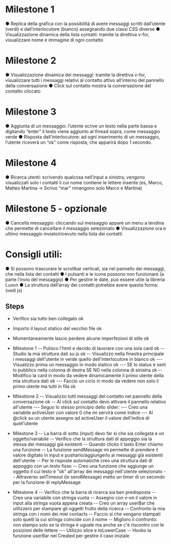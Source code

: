 
# Milestone 1
● Replica della grafica con la possibilità di avere messaggi scritti dall’utente (verdi) e dall’interlocutore (bianco) assegnando due classi CSS diverse
● Visualizzazione dinamica della lista contatti: tramite la direttiva v-for, visualizzare nome e immagine di ogni contatto

# Milestone 2
● Visualizzazione dinamica dei messaggi: tramite la direttiva v-for, visualizzare tutti i messaggi relativi al contatto attivo all’interno del pannello della conversazione
● Click sul contatto mostra la conversazione del contatto cliccato

# Milestone 3
● Aggiunta di un messaggio: l’utente scrive un testo nella parte bassa e digitando
“enter” il testo viene aggiunto al thread sopra, come messaggio verde
● Risposta dall’interlocutore: ad ogni inserimento di un messaggio, l’utente riceverà
un “ok” come risposta, che apparirà dopo 1 secondo.

# Milestone 4
● Ricerca utenti: scrivendo qualcosa nell’input a sinistra, vengono visualizzati solo i
contatti il cui nome contiene le lettere inserite (es, Marco, Matteo Martina -> Scrivo
“mar” rimangono solo Marco e Martina)

# Milestone 5 - opzionale
● Cancella messaggio: cliccando sul messaggio appare un menu a tendina che
permette di cancellare il messaggio selezionato
● Visualizzazione ora e ultimo messaggio inviato/ricevuto nella lista dei contatti

# Consigli utili:
● Si possono trascurare le scrollbar verticali, sia nel pannello dei messaggi, che nella lista dei contatti
● I pulsanti e le icone possono non funzionare (a parte l’invio del messaggio)
● Per gestire le date, può essere utile la libreria Luxon
● La struttura dell’array dei contatti potrebbe avere questa forma: (vedi js)

## Steps
- Verifico sia tutto ben collegato ok
- Importo il layout statico del vecchio file ok
- Momentaneamente lascio perdere alcune imperfezioni di stile ok

- Milestone 1
-- Pulisco l'html e decido di lavorare con una sola card ok
-- Studio la mia struttura dati su js ok
-- Visualizzo nella finestra principale i messaggi dell'utente in verde quello dell'interlocutore in bianco ok
--- Visualizzo prima un messaggio in modo statico ok
--- SE lo status è sent lo pubblico nella colonna di destra SE NO nella colonna di sinistra ok
-- Modifico la card in modo da vedere dinamicamente il primo utente della mia struttura dati ok
--- Faccio un ciclo in modo da vedere non solo il primo utente ma tutti in fila ok

- Milestione 2
-- Visualizzo tutti messaggi del contatto nel pannello della conversazione ok
-- Al click sul contatto devo attivare il pannello relativo all'utente
--- Seguo lo stesso principio dello slider:
--- Creo una variabile activeUser con valore 0 che mi servirà come indice
--- Al @click su un utente assegno ad activeUser il valore dell'indice di quell'utente

- Milestone 3
-- La barra di sotto (input) devo far si che sia collegata a un oggetto/variabile
-- Verifico che la struttura dati di appoggio sia la stessa dei messaggi già esistenti
-- Quando clicko il tasto Enter chiamo una funzione
-- La funzione sendMessage mi permette di prendere il valore digitato in input e pusharlo/aggiungerlo ai messaggi già esistenti dell'utente
-- Per le risposte automatiche creo una struttura dati di appoggio con un testo fisso
-- Creo una funzione che aggiunge un oggetto il cui testo è "ok" all'array dei messaggi nell'utente selezionato
-- Attraverso setTimeout (in sendMessage) metto un timer di un secondo per la funzione di replyMessage

- Milestone 4
-- Verifico che la barra di ricerca sia ben predisposta
-- Creo una variabile con stringa vuota
-- Assegno con v-on il valore in input alla stringa vuota appena creata
-- Creo un array userBar che utilizzerò per stampare gli oggetti frutto della ricerca
-- Confronto la mia stringa con i nomi dei miei contacts
-- Faccio sì che vengano stampati solo quelli la cui stringa coincide con il nome
-- Miglioro il confronto: non stampo solo se la stringa è uguale ma anche se c'è riscontro con le posizioni delle lettere
--- Utilizzo slice e toLowerCase
-- Hooko la funzione userBar nel Created per gestire il caso iniziale 